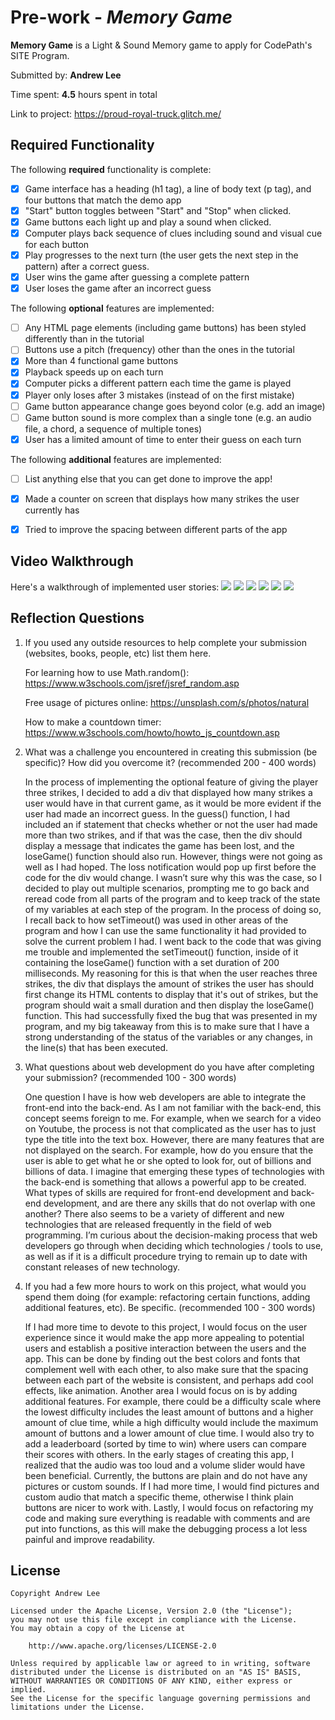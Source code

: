# Pre-work - _Memory Game_

**Memory Game** is a Light & Sound Memory game to apply for CodePath's SITE Program.

Submitted by: **Andrew Lee**

Time spent: **4.5** hours spent in total

Link to project: https://proud-royal-truck.glitch.me/

## Required Functionality

The following **required** functionality is complete:

- [x] Game interface has a heading (h1 tag), a line of body text (p tag), and four buttons that match the demo app
- [x] "Start" button toggles between "Start" and "Stop" when clicked.
- [x] Game buttons each light up and play a sound when clicked.
- [x] Computer plays back sequence of clues including sound and visual cue for each button
- [x] Play progresses to the next turn (the user gets the next step in the pattern) after a correct guess.
- [x] User wins the game after guessing a complete pattern
- [x] User loses the game after an incorrect guess

The following **optional** features are implemented:

- [ ] Any HTML page elements (including game buttons) has been styled differently than in the tutorial
- [ ] Buttons use a pitch (frequency) other than the ones in the tutorial
- [x] More than 4 functional game buttons
- [x] Playback speeds up on each turn
- [x] Computer picks a different pattern each time the game is played
- [x] Player only loses after 3 mistakes (instead of on the first mistake)
- [ ] Game button appearance change goes beyond color (e.g. add an image)
- [ ] Game button sound is more complex than a single tone (e.g. an audio file, a chord, a sequence of multiple tones)
- [x] User has a limited amount of time to enter their guess on each turn

The following **additional** features are implemented:

- [ ] List anything else that you can get done to improve the app!

- [x] Made a counter on screen that displays how many strikes the user currently has
- [x] Tried to improve the spacing between different parts of the app 

## Video Walkthrough

Here's a walkthrough of implemented user stories:
![](https://cdn.glitch.com/40cd7f08-5c27-437f-9a09-4ad8eb205083%2Fgif_1.gif?v=1615097318696)
![](https://cdn.glitch.com/40cd7f08-5c27-437f-9a09-4ad8eb205083%2Fgif_2.gif?v=1615097391421)
![](https://cdn.glitch.com/40cd7f08-5c27-437f-9a09-4ad8eb205083%2Fgif_3.gif?v=1615097392195)
![](https://cdn.glitch.com/40cd7f08-5c27-437f-9a09-4ad8eb205083%2Fgif_4.gif?v=1615097393483)
![](https://cdn.glitch.com/40cd7f08-5c27-437f-9a09-4ad8eb205083%2Fgif_5.gif?v=1615097394390)
![](https://cdn.glitch.com/40cd7f08-5c27-437f-9a09-4ad8eb205083%2Fgif_6.gif?v=1615097395523)

## Reflection Questions

1. If you used any outside resources to help complete your submission (websites, books, people, etc) list them here.


    For learning how to use Math.random(): https://www.w3schools.com/jsref/jsref_random.asp 
    
    
    Free usage of pictures online: https://unsplash.com/s/photos/natural
    
    
    How to make a countdown timer: https://www.w3schools.com/howto/howto_js_countdown.asp

2. What was a challenge you encountered in creating this submission (be specific)? How did you overcome it? (recommended 200 - 400 words)


   In the process of implementing the optional feature of giving the player three strikes, I decided to add a div that displayed how many strikes a user would have in that current game, as it would be more evident if the user had made an incorrect guess. In the guess() function, I had included an if statement that checks whether or not the user had made more than two strikes, and if that was the case, then the div should display a message that indicates the game has been lost, and the loseGame() function should also run. However, things were not going as well as I had hoped. The loss notification would pop up first before the code for the div would change. I wasn’t sure why this was the case, so I decided to play out multiple scenarios, prompting me to go back and reread code from all parts of the program and to keep track of the state of my variables at each step of the program. In the process of doing so, I recall back to how setTimeout() was used in other areas of the program and how I can use the same functionality it had provided to solve the current problem I had. I went back to the code that was giving me trouble and implemented the setTimeout() function, inside of it containing the loseGame() function with a set duration of 200 milliseconds. My reasoning for this is that when the user reaches three strikes, the div that displays the amount of strikes the user has should first change its HTML contents to display that it's out of strikes, but the program should wait a small duration and then display the loseGame() function. This had successfully fixed the bug that was presented in my program, and my big takeaway from this is to make sure that I have a strong understanding of the status of the variables or any changes, in the line(s) that has been executed.

3. What questions about web development do you have after completing your submission? (recommended 100 - 300 words)


   One question I have is how web developers are able to integrate the front-end into the back-end. As I am not familiar with the back-end, this concept seems foreign to me. For example, when we search for a video on Youtube, the process is not that complicated as the user has to just type the title into the text box. However, there are many features that are not displayed on the search. For example, how do you ensure that the user is able to get what he or she opted to look for, out of billions and billions of data. I imagine that emerging these types of technologies with the back-end is something that allows a powerful app to be created. What types of skills are required for front-end development and back-end development, and are there any skills that do not overlap with one another? There also seems to be a variety of different and new technologies that are released frequently in the field of web programming. I’m curious about the decision-making process that web developers go through when deciding which technologies / tools to use, as well as if it is a difficult procedure trying to remain up to date with constant releases of new technology.

4. If you had a few more hours to work on this project, what would you spend them doing (for example: refactoring certain functions, adding additional features, etc). Be specific. (recommended 100 - 300 words)


   If I had more time to devote to this project, I would focus on the user experience since it would make the app more appealing to potential users and establish a positive interaction between the users and the app. This can be done by finding out the best colors and fonts that complement well with each other, to also make sure that the spacing between each part of the website is consistent, and perhaps add cool effects, like animation. Another area I would focus on is by adding additional features. For example, there could be a difficulty scale where the lowest difficulty includes the least amount of buttons and a higher amount of clue time, while a high difficulty would include the maximum amount of buttons and a lower amount of clue time. I would also try to add a leaderboard (sorted by time to win) where users can compare their scores with others. In the early stages of creating this app, I realized that the audio was too loud and a volume slider would have been beneficial. Currently, the buttons are plain and do not have any pictures or custom sounds. If I had more time, I would find pictures and custom audio that match a specific theme, otherwise I think plain buttons are nicer to work with. Lastly, I would focus on refactoring my code and making sure everything is readable with comments and are put into functions, as this will make the debugging process a lot less painful and improve readability.

## License

    Copyright Andrew Lee

    Licensed under the Apache License, Version 2.0 (the "License");
    you may not use this file except in compliance with the License.
    You may obtain a copy of the License at

        http://www.apache.org/licenses/LICENSE-2.0

    Unless required by applicable law or agreed to in writing, software
    distributed under the License is distributed on an "AS IS" BASIS,
    WITHOUT WARRANTIES OR CONDITIONS OF ANY KIND, either express or implied.
    See the License for the specific language governing permissions and
    limitations under the License.

